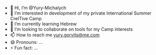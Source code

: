 - 👋 Hi, I’m @Yury-Michalych
- 👀 I’m interested in development of my private International Summer CreITive Camp
- 🌱 I’m currently learning Hebrew
- 💞️ I’m looking to collaborate on tools for my Camp interests
- 📫 How to reach me yury.gorvits@me.com
- 😄 Pronouns: ...
- ⚡ Fun fact: ...

<!---
Yury-Michalych/Yury-Michalych is a ✨ special ✨ repository because its `README.md` (this file) appears on your GitHub profile.
You can click the Preview link to take a look at your changes.
--->
